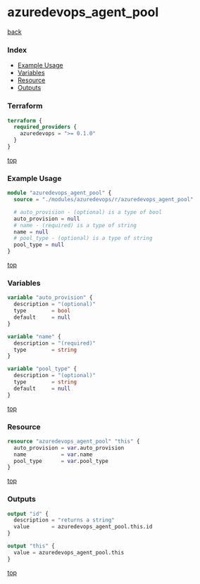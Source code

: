 # azuredevops_agent_pool

[back](../azuredevops.md)

### Index

- [Example Usage](#example-usage)
- [Variables](#variables)
- [Resource](#resource)
- [Outputs](#outputs)

### Terraform

```terraform
terraform {
  required_providers {
    azuredevops = ">= 0.1.0"
  }
}
```

[top](#index)

### Example Usage

```terraform
module "azuredevops_agent_pool" {
  source = "./modules/azuredevops/r/azuredevops_agent_pool"

  # auto_provision - (optional) is a type of bool
  auto_provision = null
  # name - (required) is a type of string
  name = null
  # pool_type - (optional) is a type of string
  pool_type = null
}
```

[top](#index)

### Variables

```terraform
variable "auto_provision" {
  description = "(optional)"
  type        = bool
  default     = null
}

variable "name" {
  description = "(required)"
  type        = string
}

variable "pool_type" {
  description = "(optional)"
  type        = string
  default     = null
}
```

[top](#index)

### Resource

```terraform
resource "azuredevops_agent_pool" "this" {
  auto_provision = var.auto_provision
  name           = var.name
  pool_type      = var.pool_type
}
```

[top](#index)

### Outputs

```terraform
output "id" {
  description = "returns a string"
  value       = azuredevops_agent_pool.this.id
}

output "this" {
  value = azuredevops_agent_pool.this
}
```

[top](#index)